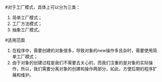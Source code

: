 #对于工厂模式，具体上可以分为三类：

1. 简单工厂模式；
2. 工厂方法模式；
3. 抽象工厂模式。

#适用范围
1. 在程序中，需要创建的对象很多，导致对象的new操作多且杂时，需要使用简单工厂模式；
2. 由于对象的创建过程是我们不需要去关心的，而我们注重的是对象的实际操作，所以，我们需要分离对象的创建和操作两部分，如此，方便后期的程序扩展和维护。
